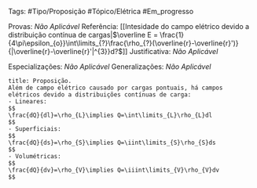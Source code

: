 Tags: #Tipo/Proposição #Tópico/Elétrica #Em_progresso

Provas: _Não Aplicável_
Referência: [[Intesidade do campo elétrico devido a distribuição contínua de cargas|$\overline E = \frac{1}{4\pi\epsilon_{o}}\int\limits_{?}\frac{\rho_{?}(\overline{r}-\overline{r}')}{|\overline{r}-\overline{r}'|^{3}}d?$]]
Justificativa: _Não Aplicável_

Especializações: _Não Aplicável_
Generalizações: _Não Aplicável_

```ad-question
title: Proposição.
Além de campo elétrico causado por cargas pontuais, há campos elétricos devido a distribuições contínuas de carga:
- Lineares: 
$$
\frac{dQ}{dl}=\rho_{L}\implies Q=\int\limits_{L}\rho_{L}dl
$$
- Superficiais:
$$
\frac{dQ}{ds}=\rho_{S}\implies Q=\iint\limits_{S}\rho_{S}ds
$$
- Volumétricas:
$$
\frac{dQ}{dv}=\rho_{V}\implies Q=\iiint\limits_{V}\rho_{V}dv
$$
```
